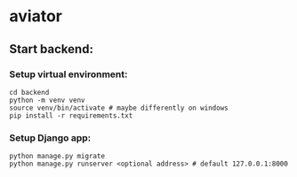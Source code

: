 # aviator
## Start backend:
### Setup virtual environment:
```
cd backend
python -m venv venv
source venv/bin/activate # maybe differently on windows
pip install -r requirements.txt
```
### Setup Django app:
```
python manage.py migrate
python manage.py runserver <optional address> # default 127.0.0.1:8000
```